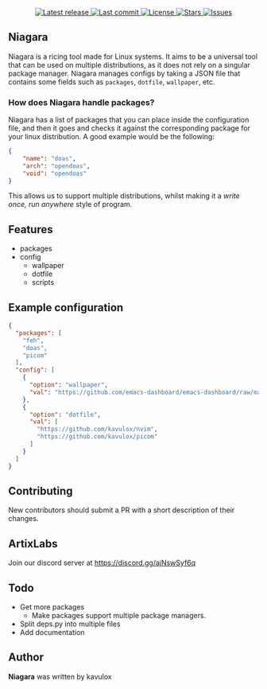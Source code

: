 <div align="center">

<p>
    <a href="https://github.com/ArtixLabs/Niagara/releases/latest">
      <img alt="Latest release" src="https://img.shields.io/github/v/release/ArtixLabs/Niagara?style=for-the-badge&logo=starship&color=C9CBFF&logoColor=D9E0EE&labelColor=302D41" />
    </a>
    <a href="https://github.com/ArtixLabs/Niagara/pulse">
      <img alt="Last commit" src="https://img.shields.io/github/last-commit/ArtixLabs/Niagara?style=for-the-badge&logo=starship&color=8bd5ca&logoColor=D9E0EE&labelColor=302D41"/>
    </a>
    <a href="https://github.com/ArtixLabs/Niagara/blob/master/LICENSE">
      <img alt="License" src="https://img.shields.io/github/license/ArtixLabs/Niagara?style=for-the-badge&logo=starship&color=ee999f&logoColor=D9E0EE&labelColor=302D41" />
    </a>
    <a href="https://github.com/ArtixLabs/Niagara/stargazers">
      <img alt="Stars" src="https://img.shields.io/github/stars/ArtixLabs/Niagara?style=for-the-badge&logo=starship&color=c69ff5&logoColor=D9E0EE&labelColor=302D41" />
    </a>
    <a href="https://github.com/ArtixLabs/Niagara/issues">
      <img alt="Issues" src="https://img.shields.io/github/issues/ArtixLabs/Niagara?style=for-the-badge&logo=bilibili&color=F5E0DC&logoColor=D9E0EE&labelColor=302D41" />
    </a>
</div>

## Niagara

Niagara is a ricing tool made for Linux systems. It aims to be a universal tool that can be used on multiple distributions, as it does not rely on a singular package manager. Niagara manages configs by taking a JSON file that contains some fields such as `packages`, `dotfile`, `wallpaper`, etc. 

### How does Niagara handle packages?

Niagara has a list of packages that you can place inside the configuration file, and then it goes and checks it against the corresponding package for your linux distribution. A good example would be the following:

```json
{
    "name": "doas",
    "arch": "opendoas",
    "void": "opendoas"
}
```

This allows us to support multiple distributions, whilst making it a *write once, run anywhere* style of program.

## Features

- packages
- config
  - wallpaper
  - dotfile
  - scripts

## Example configuration

```json
{
  "packages": [
    "feh",
    "doas",
    "picom"
  ],
  "config": [
    {
      "option": "wallpaper",
      "val": "https://github.com/emacs-dashboard/emacs-dashboard/raw/master/banners/emacs.png"
    },
    {
      "option": "dotfile",
      "val": [
        "https://github.com/kavulox/nvim",
        "https://github.com/kavulox/picom"
      ]
    }
  ]
}
```

## Contributing

New contributors should submit a PR with a short description of their changes.

## ArtixLabs

Join our discord server at https://discord.gg/ajNswSyf6q

## Todo

- Get more packages 
  - Make packages support multiple package managers.
- Split deps.py into multiple files 
- Add documentation

## Author

**Niagara** was written by kavulox
